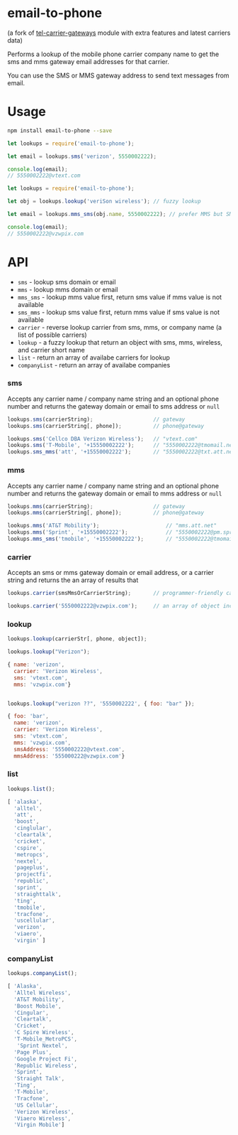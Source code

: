 email-to-phone
====================

(a fork of [tel-carrier-gateways](https://www.npmjs.com/package/tel-carrier-gateways) module with extra features and latest carriers data)

Performs a lookup of the mobile phone carrier company name to get the sms and mms gateway email addresses for that carrier.

You can use the SMS or MMS gateway address to send text messages from email.

Usage
===

```bash
npm install email-to-phone --save
```

```javascript
let lookups = require('email-to-phone');

let email = lookups.sms('verizon', 5550002222);

console.log(email);
// 5550002222@vtext.com
```

```javascript
let lookups = require('email-to-phone');

let obj = lookups.lookup('veriSon wireless'); // fuzzy lookup

let email = lookups.mms_sms(obj.name, 5550002222); // prefer MMS but SMS is ok

console.log(email);
// 5550002222@vzwpix.com
```

API
===

  * `sms` - lookup sms domain or email
  * `mms` - lookup mms domain or email
  * `mms_sms` - lookup mms value first, return sms value if mms value is not available
  * `sms_mms` - lookup sms value first, return mms value if sms value is not available
  * `carrier` - reverse lookup carrier from sms, mms, or company name (a list of possible carriers)
  * `lookup` - a fuzzy lookup that return an object with sms, mms, wireless, and carrier short name
  * `list` - return an array of availabe carriers for lookup
  * `companyList` - return an array of availabe companies

### sms

Accepts any carrier name / company name string and an optional phone number
and returns the gateway domain or email to sms address or `null`

```javascript
lookups.sms(carrierString);                   // gateway
lookups.sms(carrierString[, phone]);          // phone@gateway
```

```javascript
lookups.sms('Cellco DBA Verizon Wireless');   // "vtext.com"
lookups.sms('T-Mobile', '+15550002222');      // "5550002222@tmomail.net"
lookups.sms_mms('att', '+15550002222');       // "5550002222@txt.att.net"
```

### mms

Accepts any carrier name / company name string and an optional phone number
and returns the gateway domain or email to mms address or `null`

```javascript
lookups.mms(carrierString);                   // gateway
lookups.mms(carrierString[, phone]);          // phone@gateway
```

```javascript
lookups.mms('AT&T Mobility');                     // "mms.att.net"
lookups.mms('Sprint', '+15550002222');            // "5550002222@pm.sprint.com"
lookups.mms_sms('tmobile', '+15550002222');       // "5550002222@tmomail.net"
```

### carrier

Accepts an sms or mms gateway domain or email address, or a carrier string
and returns the an array of results that

```javascript
lookups.carrier(smsMmsOrCarrierString);       // programmer-friendly carrier name
```

```javascript
lookups.carrier('5550002222@vzwpix.com');     // an array of object included "verizon", "page plus"
```

### lookup

```javascript
lookups.lookup(carrierStr[, phone, object]);
```

```javascript
lookups.lookup("Verizon");

{ name: 'verizon',
  carrier: 'Verizon Wireless',
  sms: 'vtext.com',
  mms: 'vzwpix.com'}


lookups.lookup("verizon ??", '5550002222', { foo: "bar" });

{ foo: 'bar',
  name: 'verizon',
  carrier: 'Verizon Wireless',
  sms: 'vtext.com',
  mms: 'vzwpix.com',
  smsAddress: '5550002222@vtext.com',
  mmsAddress: '555000222@vzwpix.com'}
```

### list

```javascript
lookups.list();

[ 'alaska',
  'alltel',
  'att',
  'boost',
  'cinglular',
  'cleartalk',
  'cricket',
  'cspire',
  'metropcs',
  'nextel',
  'pageplus',
  'projectfi',
  'republic',
  'sprint',
  'straighttalk',
  'ting',
  'tmobile',
  'tracfone',
  'uscellular',
  'verizon',
  'viaero',
  'virgin' ]
```

### companyList

```javascript
lookups.companyList();

[ 'Alaska',
  'Alltel Wireless',
  'AT&T Mobility',
  'Boost Mobile',
  'Cingular',
  'Cleartalk',
  'Cricket',
  'C Spire Wireless',
  'T-Mobile_MetroPCS',
   'Sprint Nextel',
  'Page Plus',
  'Google Project Fi',
  'Republic Wireless',
  'Sprint',
  'Straight Talk',
  'Ting',
  'T-Mobile',
  'Tracfone',
  'US Cellular',
  'Verizon Wireless',
  'Viaero Wireless',
  'Virgin Mobile']
```
